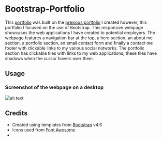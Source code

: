 # Bootstrap-Portfolio

This [portfolio](https://amikerb.github.io/Bootstrap-Portfolio/) was built on the [previous portfolio](https://amikerb.github.io/Portfolio/) I created however, this portfolio I focused on the use of Bootstrap. This responsive webpage showcases the web applications I have created to potential employers. The webpage features a navigation bar at the top, a hero section, an about me section, a portfolio section, an email contact form and finally a contact me footer with clickable links to my various social networks. The portfolio section has clickable tiles with links to my web applications, these tiles have shadows when the cursor hovers over them.

## Usage 

### Screenshot of the webpage on a desktop 
![alt text](/images/Screenshot.png)

## Credits 
 - Created using templates from [Bootstrap](https://getbootstrap.com/docs/4.6/getting-started/introduction/) v4.6
 - Icons used from [Font Awesome](https://fontawesome.com/)
 - 

